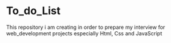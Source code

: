 # To_do_List
This repository i am creating in order to prepare my interview for web_development projects especially Html, Css and JavaScript
